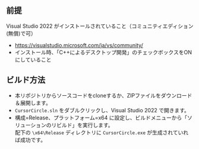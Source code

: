 ## 前提

Visual Studio 2022 がインストールされていること（コミュニティエディション(無償)で可）
  * https://visualstudio.microsoft.com/ja/vs/community/
  * インストール時、「C++によるデスクトップ開発」のチェックボックスをONにしていること

## ビルド方法

* 本リポジトリからソースコードをcloneするか、ZIPファイルをダウンロード＆展開します。
* `CursorCircle.sln` をダブルクリックし、Visual Studio 2022 で開きます。
* 構成=Release、プラットフォーム=x64 に設定し、ビルドメニューから「ソリューションのリビルド」を実行します。  
  配下の `\x64\Release` ディレクトリに `CursorCircle.exe` が生成されていれば成功です。
